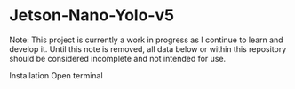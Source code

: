 # Jetson-Nano-Yolo-v5
Note:
This project is currently a work in progress as I continue to learn and develop it. Until this note is removed, all data below or within this repository should be considered incomplete and not intended for use.

Installation
Open terminal
